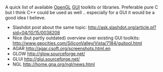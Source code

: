 A quick list of available [OpenGL](OpenGL "wikilink")
[GUI](GUI "wikilink") toolkits or libraries. Preferable pure C but I
think C++ could be used as well .. especially for a GUI it would be a
good idea I believe.

- Slashdot post about the same topic:
  <http://ask.slashdot.org/article.pl?sid=04/10/15/0038208>
- Nice (but partly outdated) overview over existing GUI toolkits:
  <http://www.geocities.com/SiliconValley/Vista/7184/guitool.html>
- AGAR <http://agar.csoft.org/screenshots.html.en>
- GLOW <http://glow.sourceforge.net/>
- GLUI <http://glui.sourceforge.net/>
- NGL <http://home.gna.org/ngl/news.html>